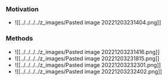### Motivation
+ ![[../../../../z_images/Pasted image 20221203231404.png]]

### Methods
+ ![[../../../../z_images/Pasted image 20221203231416.png]]
+ ![[../../../../z_images/Pasted image 20221203231815.png]]
+ ![[../../../../z_images/Pasted image 20221203232301.png]]
+ ![[../../../../z_images/Pasted image 20221203232402.png]]